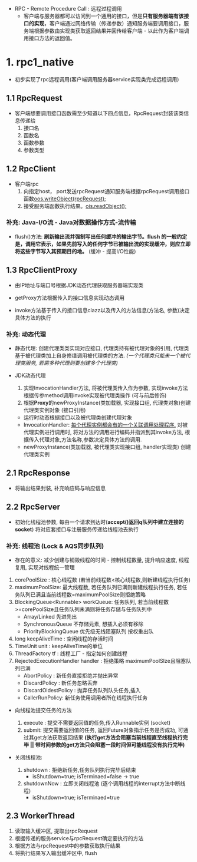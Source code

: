 - RPC - Remote Procedure Call : 远程过程调用
  - 客户端与服务器都可以访问到一个通用的接口，但是**只有服务器端有该接口的实现**，客户端通过网络传输（传递参数）通知服务端要调用接口，服务端根据参数由实现类获取返回结果并回传给客户端 - 以此作为客户端调用接口方法的返回值。

# 1. rpc1_native

- 初步实现了rpc远程调用(客户端调用服务器service实现类完成远程调用)



## 1.1 RpcRequest

- 客户端想要调用接口函数需至少知道以下四点信息，RpcRequest封装该类信息传递给
  1. 接口名
  2. 函数名
  3. 函数参数
  4. 参数类型



## 1.2 RpcClient

- 客户端rpc
  1. 向指定host， port发送rpcRequest通知服务端根据rpcRequest调用接口函数<u>oos.writeObject(rpcRequest);</u>
  2. 接受服务端函数执行结果。<u>ois.readObject();</u>



### 补充: Java-I/O流 - Java对数据操作方式-流传输

- flush()方法: **刷新输出流并强制写出任何缓冲的输出字节。flush 的一般约定是，调用它表示，如果先前写入的任何字节已被输出流的实现缓冲，则应立即将这些字节写入其预期目的地。**  (缓冲 - 提高I/O性能)





## 1.3 RpcClientProxy

- 由IP地址与端口号根据JDK动态代理获取服务器端实现类

- getProxy方法根据传入的接口信息实现动态调用
- invoke方法基于传入的接口信息clazz以及传入的方法信息(方法名, 参数)决定具体方法的执行

### 补充: 动态代理

- 静态代理: 创建代理类类实现对应接口, 代理类持有被代理对象的引用, 代理类基于被代理类加上自身修缮调用被代理类的方法.  *(一个代理类只能未一个被代理类服务, 若需多种代理则要创建多个代理类)*

- JDK动态代理

  1. 实现InvocationHandler方法, 将被代理类传入作为参数, 实现invoke方法根据传参method调用invoke实现被代理类操作 (可与前后修饰)
  2. 根据**Proxy**的newProxyInstance(类加载器, 实现接口组, 代理类对象)创建代理类实例对象 (接口引用)

  - 运行时动态根据接口以及被代理类创建代理对象
  - InvocationHandler: <u>每个代理实例都会有的一个关联调用处理程序.</u> 对被代理实例进行调用时, 将对方法的调用进行编码并指派到其invoke方法, 根据传入代理对象,方法名称,参数决定具体方法的调用.
  - newProxyInstance(类加载器, 被代理类实现接口组, handler实现类) 创建代理类实例





## 2.1 RpcResponse

- 将输出结果封装, 补充响应码与响应信息



## 2.2 RpcServer

- 初始化线程池参数, 每由一个请求到达时(**accept()返回q队列中建立连接的socket**) 将对应套接口与注册服务传递给线程池去执行



### 补充: 线程池 (Lock & AQS同步队列)

- 存在的意义: 减少创建与销毁线程的时间 - 控制线程数量, 提升响应速度, 线程复用, 实现对线程统一管理



1. corePoolSize : 核心线程数 (若当前线程数<核心线程数,则新建线程执行任务)
2. maximumPoolSize: 最大线程数, 若任务队列已满则新建线程执行任务, 若任务队列已满且当前线程数=maximumPoolSize则拒绝策略
3. BlockingQueue\<Runnable> workQueue: 任务队列, 若当前线程数>=corePoolSize且任务队列未满则将任务存储与任务队列中
   - Array/Linked 先进先出
   - SynchronousQueue 不存储元素, 想插入必须有移除
   - PriorityBlockingQueue 优先级无线阻塞队列 按权重出队
4. long keepAliveTime : 空闲线程的存活时间
5. TimeUnit unit : keepAliveTime的单位
6. ThreadFactory tf : 线程工厂 - 指定如何创建线程
7. RejectedExecutionHandler handler : 拒绝策略 maximumPoolSIze且阻塞队列已满
   - AbortPolicy : 新任务直接拒绝并抛出异常
   - DiscardPolicy : 新任务忽略丢弃
   - DiscardOldestPolicy : 抛弃任务队列队头任务,插入
   - CallerRunPolicy: 新任务使用调用者所在线程执行任务



- 向线程池提交任务的方法
  1. execute : 提交不需要返回值的任务,传入Runnable实例 (socket)
  2. submit: 提交需要返回值的任务, 返回Future对象指示任务是否成功, 可通过其get方法获取返回结果 **(执行get方法会阻塞当前线程直至线程执行完毕 || 带时间参数的get方法只会阻塞一段时间但可能线程没有执行完毕)**



- 关闭线程池:
  1. shutdown : 拒绝新任务,任务队列执行完毕后结束
     - isShutdown=true; isTerminaed=false -> true
  2. shutdownNow : 立即关闭线程池 (逐个调用线程的interrupt方法中断线程)
     - isShutdown=true; isTerminaed=true



## 2.3 WorkerThread

1. 读取输入缓冲区, 提取出rpcRequest
2. 根据传递的服务service与rpcRequest确定要执行的方法
3. 根据方法与rpcRequest中的参数获取执行结果
4. 将执行结果写入输出缓冲区中, flush
